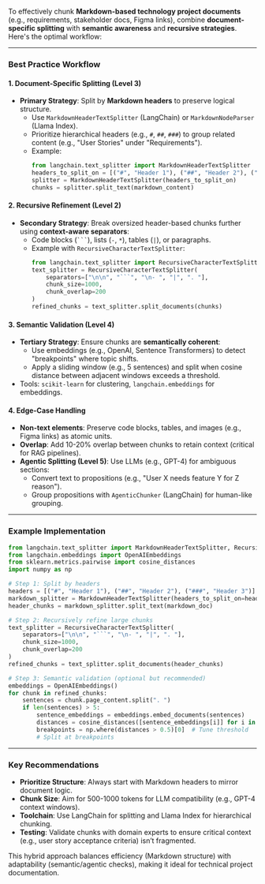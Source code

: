 To effectively chunk **Markdown-based technology project documents** (e.g., requirements, stakeholder docs, Figma links), combine **document-specific splitting** with **semantic awareness** and **recursive strategies**. Here's the optimal workflow:

---

### **Best Practice Workflow**
#### **1. Document-Specific Splitting (Level 3)**
   - **Primary Strategy**: Split by **Markdown headers** to preserve logical structure.
     - Use `MarkdownHeaderTextSplitter` (LangChain) or `MarkdownNodeParser` (Llama Index).
     - Prioritize hierarchical headers (e.g., `#`, `##`, `###`) to group related content (e.g., "User Stories" under "Requirements").
     - Example:
       ```python
       from langchain.text_splitter import MarkdownHeaderTextSplitter
       headers_to_split_on = [("#", "Header 1"), ("##", "Header 2"), ("###", "Header 3")]
       splitter = MarkdownHeaderTextSplitter(headers_to_split_on)
       chunks = splitter.split_text(markdown_content)
       ```

#### **2. Recursive Refinement (Level 2)**
   - **Secondary Strategy**: Break oversized header-based chunks further using **context-aware separators**:
     - Code blocks (` ``` `), lists (`-`, `*`), tables (`|`), or paragraphs.
     - Example with `RecursiveCharacterTextSplitter`:
       ```python
       from langchain.text_splitter import RecursiveCharacterTextSplitter
       text_splitter = RecursiveCharacterTextSplitter(
           separators=["\n\n", "```", "\n- ", "|", ". "],
           chunk_size=1000,
           chunk_overlap=200
       )
       refined_chunks = text_splitter.split_documents(chunks)
       ```

#### **3. Semantic Validation (Level 4)**
   - **Tertiary Strategy**: Ensure chunks are **semantically coherent**:
     - Use embeddings (e.g., OpenAI, Sentence Transformers) to detect "breakpoints" where topic shifts.
     - Apply a sliding window (e.g., 5 sentences) and split when cosine distance between adjacent windows exceeds a threshold.
   - Tools: `scikit-learn` for clustering, `langchain.embeddings` for embeddings.

#### **4. Edge-Case Handling**
   - **Non-text elements**: Preserve code blocks, tables, and images (e.g., Figma links) as atomic units.
   - **Overlap**: Add 10-20% overlap between chunks to retain context (critical for RAG pipelines).
   - **Agentic Splitting (Level 5)**: Use LLMs (e.g., GPT-4) for ambiguous sections:
     - Convert text to propositions (e.g., "User X needs feature Y for Z reason").
     - Group propositions with `AgenticChunker` (LangChain) for human-like grouping.

---

### **Example Implementation**
```python
from langchain.text_splitter import MarkdownHeaderTextSplitter, RecursiveCharacterTextSplitter
from langchain.embeddings import OpenAIEmbeddings
from sklearn.metrics.pairwise import cosine_distances
import numpy as np

# Step 1: Split by headers
headers = [("#", "Header 1"), ("##", "Header 2"), ("###", "Header 3")]
markdown_splitter = MarkdownHeaderTextSplitter(headers_to_split_on=headers)
header_chunks = markdown_splitter.split_text(markdown_doc)

# Step 2: Recursively refine large chunks
text_splitter = RecursiveCharacterTextSplitter(
    separators=["\n\n", "```", "\n- ", "|", ". "],
    chunk_size=1000,
    chunk_overlap=200
)
refined_chunks = text_splitter.split_documents(header_chunks)

# Step 3: Semantic validation (optional but recommended)
embeddings = OpenAIEmbeddings()
for chunk in refined_chunks:
    sentences = chunk.page_content.split(". ")
    if len(sentences) > 5:
        sentence_embeddings = embeddings.embed_documents(sentences)
        distances = cosine_distances([sentence_embeddings[i]] for i in range(len(sentence_embeddings)-1)])
        breakpoints = np.where(distances > 0.5)[0]  # Tune threshold
        # Split at breakpoints
```

---

### **Key Recommendations**
- **Prioritize Structure**: Always start with Markdown headers to mirror document logic.
- **Chunk Size**: Aim for 500-1000 tokens for LLM compatibility (e.g., GPT-4 context windows).
- **Toolchain**: Use LangChain for splitting and Llama Index for hierarchical chunking.
- **Testing**: Validate chunks with domain experts to ensure critical context (e.g., user story acceptance criteria) isn’t fragmented.

This hybrid approach balances efficiency (Markdown structure) with adaptability (semantic/agentic checks), making it ideal for technical project documentation.